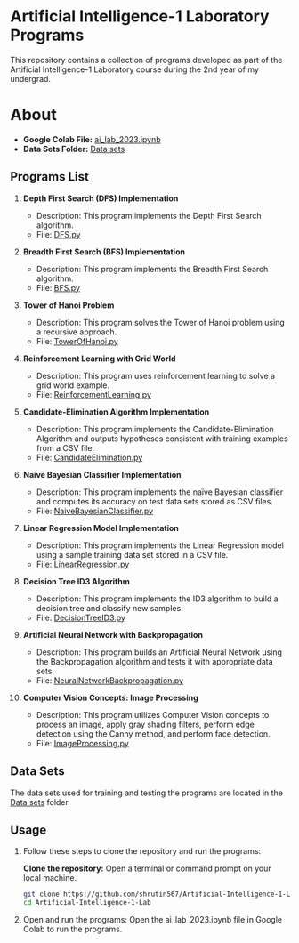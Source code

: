 # Artificial Intelligence-1 Laboratory Programs

This repository contains a collection of programs developed as part of the Artificial Intelligence-1 Laboratory course during the 2nd year of my undergrad.

# About

- **Google Colab File:** [ai_lab_2023.ipynb](https://colab.research.google.com/github/shrutin567/ai-lab-2023/blob/main/ai_lab_2023.ipynb)
- **Data Sets Folder:** [Data sets](Data%20sets/)

## Programs List

1. **Depth First Search (DFS) Implementation**
   - Description: This program implements the Depth First Search algorithm.
   - File: [DFS.py](Programs/DFS.py)

2. **Breadth First Search (BFS) Implementation**
   - Description: This program implements the Breadth First Search algorithm.
   - File: [BFS.py](Programs/BFS.py)

3. **Tower of Hanoi Problem**
   - Description: This program solves the Tower of Hanoi problem using a recursive approach.
   - File: [TowerOfHanoi.py](Programs/TowerOfHanoi.py)

4. **Reinforcement Learning with Grid World**
   - Description: This program uses reinforcement learning to solve a grid world example.
   - File: [ReinforcementLearning.py](Programs/ReinforcementLearning.py)

5. **Candidate-Elimination Algorithm Implementation**
   - Description: This program implements the Candidate-Elimination Algorithm and outputs hypotheses consistent with training examples from a CSV file.
   - File: [CandidateElimination.py](Programs/CandidateElimination.py)

6. **Naïve Bayesian Classifier Implementation**
   - Description: This program implements the naïve Bayesian classifier and computes its accuracy on test data sets stored as CSV files.
   - File: [NaiveBayesianClassifier.py](Programs/NaiveBayesianClassifier.py)

7. **Linear Regression Model Implementation**
   - Description: This program implements the Linear Regression model using a sample training data set stored in a CSV file.
   - File: [LinearRegression.py](Programs/LinearRegression.py)

8. **Decision Tree ID3 Algorithm**
   - Description: This program implements the ID3 algorithm to build a decision tree and classify new samples.
   - File: [DecisionTreeID3.py](Programs/DecisionTreeID3.py)

9. **Artificial Neural Network with Backpropagation**
   - Description: This program builds an Artificial Neural Network using the Backpropagation algorithm and tests it with appropriate data sets.
   - File: [NeuralNetworkBackpropagation.py](Programs/NeuralNetworkBackpropagation.py)

10. **Computer Vision Concepts: Image Processing**
    - Description: This program utilizes Computer Vision concepts to process an image, apply gray shading filters, perform edge detection using the Canny method, and perform face detection.
    - File: [ImageProcessing.py](Programs/ImageProcessing.py)

## Data Sets

The data sets used for training and testing the programs are located in the [Data sets](Data%20sets/) folder.

## Usage

1. Follow these steps to clone the repository and run the programs:

   **Clone the repository:**
   Open a terminal or command prompt on your local machine.

   ```bash
   git clone https://github.com/shrutin567/Artificial-Intelligence-1-Lab.git
   cd Artificial-Intelligence-1-Lab

2. Open and run the programs:
   Open the ai_lab_2023.ipynb file in Google Colab to run the programs.

